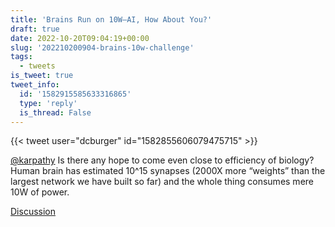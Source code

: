 ```yaml
---
title: 'Brains Run on 10W—AI, How About You?'
draft: true
date: 2022-10-20T09:04:19+00:00
slug: '202210200904-brains-10w-challenge'
tags:
  - tweets
is_tweet: true
tweet_info:
  id: '1582915585633316865'
  type: 'reply'
  is_thread: False
---
```




{{< tweet user="dcburger" id="1582855606079475715" >}}

[@karpathy](https://x.com/karpathy) Is there any hope to come even close to efficiency of biology? Human brain has estimated 10^15 synapses (2000X more “weights” than the largest network we have built so far) and the whole thing consumes mere 10W of power.

[Discussion](https://x.com/sytelus/status/1582915585633316865)
